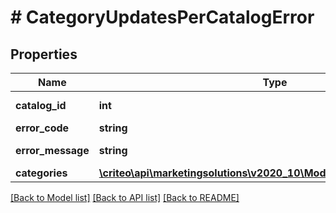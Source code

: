 # # CategoryUpdatesPerCatalogError

## Properties

Name | Type | Description | Notes
------------ | ------------- | ------------- | -------------
**catalog_id** | **int** |  | [optional] [readonly]
**error_code** | **string** |  | [optional]
**error_message** | **string** |  | [optional] [readonly]
**categories** | [**\criteo\api\marketingsolutions\v2020_10\Model\CategoryUpdateError[]**](CategoryUpdateError.md) |  | [optional]

[[Back to Model list]](../../README.md#models) [[Back to API list]](../../README.md#endpoints) [[Back to README]](../../README.md)
